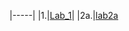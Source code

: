 |-----|
|1.|[Lab_1](https://github.com/mykhailokachorovskyi/Labs/tree/main/Lab_1)|
|2a.|[lab2a](https://github.com/mykhailokachorovskyi/Labs/tree/main/lab2a)
